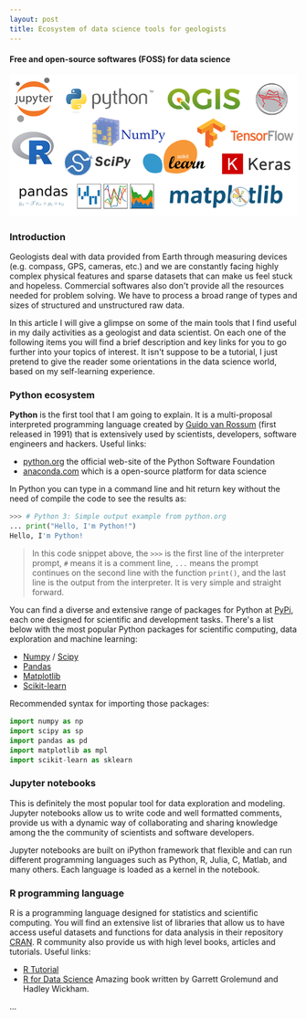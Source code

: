 ```yaml
---
layout: post
title: Ecosystem of data science tools for geologists
---
```

#### Free and open-source softwares (FOSS) for data science

![Ecosystem of tools](https://raw.githubusercontent.com/gcmatos/gcmatos.github.io/master/images/foss.png)

### Introduction

Geologists deal with data provided from Earth through measuring devices (e.g. compass, GPS, cameras, etc.) and we are constantly facing highly complex physical features and sparse datasets that can make us feel stuck and hopeless. Commercial softwares also don't provide all the resources needed for problem solving. We have to process a broad range of types and sizes of structured and unstructured raw data.

In this article I will give a glimpse on some of the main tools that I find useful in my daily activities as a geologist and data scientist. On each one of the following items you will find a brief description and key links for you to go further into your topics of interest. It isn't suppose to be a tutorial, I just pretend to give the reader some orientations in the data science world, based on my self-learning experience.

### Python ecosystem

**Python** is the first tool that I am going to explain. It is a multi-proposal interpreted programming language created by [Guido van Rossum](https://gvanrossum.github.io//) (first released in 1991) that is extensively used by scientists, developers, software engineers and hackers.
  Useful links:
- [python.org](https://www.python.org/) the official web-site of the Python Software Foundation
- [anaconda.com](https://www.anaconda.com/) which is a open-source platform for data science

In Python you can type in a command line and hit return key without the need of compile the code to see the results as:

```python
>>> # Python 3: Simple output example from python.org
... print("Hello, I'm Python!")
Hello, I'm Python!
```
> In this code snippet above, the `>>>` is the first line of the interpreter prompt, `#` means it is a comment line, `...` means the prompt continues on the second line with the function `print()`, and the last line is the output from the interpreter. It is very simple and straight forward.

You can find a diverse and extensive range of packages for Python at [PyPi](), each one designed for scientific and development tasks. There's a list below with the most popular Python packages for scientific computing, data exploration and machine learning:
- [Numpy]() / [Scipy]()
- [Pandas]()
- [Matplotlib]()
- [Scikit-learn]()

Recommended syntax for importing those packages:
```python
import numpy as np
import scipy as sp
import pandas as pd
import matplotlib as mpl
import scikit-learn as sklearn
```
### Jupyter notebooks
This is definitely the most popular tool for data exploration and modeling. Jupyter notebooks allow us to write code and well formatted comments, provide us with a dynamic way of collaborating and sharing knowledge among the the community of scientists and software developers.

Jupyter notebooks are built on iPython framework that flexible and can run different programming languages such as Python, R, Julia, C, Matlab, and many others. Each language is loaded as a kernel in the notebook. 

### R programming language
R is a programming language designed for statistics and scientific computing. You will find an extensive list of libraries that allow us to have access useful datasets and functions for data analysis in their repository [CRAN](https://cran.r-project.org/). R community also provide us with high level books, articles and tutorials.
  Useful links:
  - [R Tutorial](https://www.statmethods.net/r-tutorial/index.html)
  - [R for Data Science](http://r4ds.had.co.nz/) Amazing book written by Garrett Grolemund and Hadley Wickham.

...
